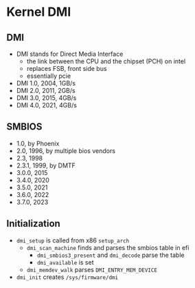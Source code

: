 Kernel DMI
==========

## DMI

- DMI stands for Direct Media Interface
  - the link between the CPU and the chipset (PCH) on intel
  - replaces FSB, front side bus
  - essentially pcie
- DMI 1.0, 2004, 1GB/s
- DMI 2.0, 2011, 2GB/s
- DMI 3.0, 2015, 4GB/s
- DMI 4.0, 2021, 4GB/s

## SMBIOS

- 1.0, by Phoenix
- 2.0, 1996, by multiple bios vendors
- 2.3, 1998
- 2.3.1, 1999, by DMTF
- 3.0.0, 2015
- 3.4.0, 2020
- 3.5.0, 2021
- 3.6.0, 2022
- 3.7.0, 2023

## Initialization

- `dmi_setup` is called from x86 `setup_arch`
  - `dmi_scan_machine` finds and parses the smbios table in efi
    - `dmi_smbios3_present` and `dmi_decode` parse the table
    - `dmi_available` is set
  - `dmi_memdev_walk` parses `DMI_ENTRY_MEM_DEVICE`
- `dmi_init` creates `/sys/firmware/dmi`
